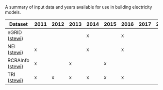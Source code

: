 
A summary of input data and years available for use in building electricity models.

|Dataset|2011|2012|2013|2014|2015|2016|2017|2018|
|---|---|---|---|---|---|---|---|---|
|eGRID ([stewi](https://github.com/USEPA/standardizedinventories#usepa-inventories-covered-by-data-reporting-year-current-version))|  | | | x | | x| | |
|NEI ([stewi](https://github.com/USEPA/standardizedinventories#usepa-inventories-covered-by-data-reporting-year-current-version))| x | | | x | | x| | |
|RCRAInfo ([stewi](https://github.com/USEPA/standardizedinventories#usepa-inventories-covered-by-data-reporting-year-current-version)}| x | |x| |x | | | |
|TRI ([stewi](https://github.com/USEPA/standardizedinventories#usepa-inventories-covered-by-data-reporting-year-current-version)}| x |x |x | x |x | x |  | |



